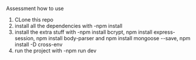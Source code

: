 Assessment how to use
1. CLone this repo
2. install all the dependencies with -npm install
3. install the extra stuff with -npm install bcrypt, npm install express-session, npm install body-parser and npm install mongoose --save, npm install -D cross-env
4. run the project with -npm run dev